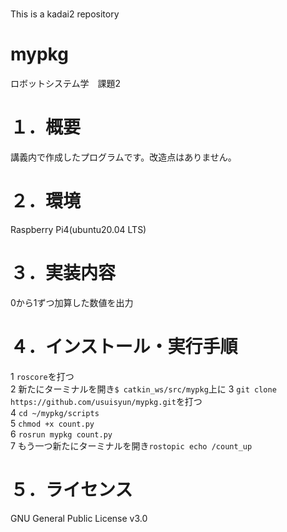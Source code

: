 # 
This is a kadai2 repository
# mypkg
ロボットシステム学　課題2

# １．概要  
講義内で作成したプログラムです。改造点はありません。

# ２．環境  
Raspberry Pi4(ubuntu20.04 LTS)

# ３．実装内容   
0から1ずつ加算した数値を出力

# ４．インストール・実行手順  
1 `roscore`を打つ  
2 新たにターミナルを開き`$ catkin_ws/src/mypkg`上に
3 `git clone https://github.com/usuisyun/mypkg.git`を打つ  
4 `cd ~/mypkg/scripts`    
5 `chmod +x count.py`  
6 `rosrun mypkg count.py`  
7 もう一つ新たにターミナルを開き`rostopic echo /count_up`

# ５．ライセンス　　
GNU General Public License v3.0
